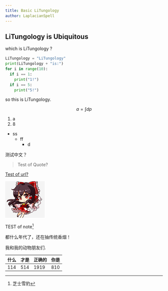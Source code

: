 ```yaml
---
title: Basic LiTungology
author: LaplacianSpell
---
```


## LiTungology is Ubiquitous

which is LiTungology ?

```py
LiTungology = "LiTungology"
print(LiTungology + "is:")
for i in range(10):
  if i == 1:
    print("1!")
  if i == 5:
    print("5!")     
```

so this is LiTungology.

$$
a = \int dp
$$

1. a
2. 8

+ ss
  + ff
    + d

测试中文？

> Test of Quote?

[Test of url?](https://laplacianspell.github.io/)

![芝士灵梦](Reimu.png)

TEST of note[^1]

[^1]: 芝士雪豹

都什么年代了，还在抽传统香烟！

我和我的动物朋友们.

什么|才是|正确的|你是|
|-|-|-|-|
|114|514|1919|810|
